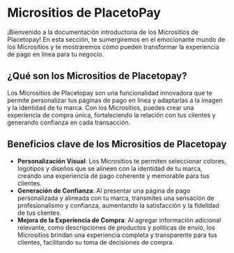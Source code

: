 # Micrositios de PlacetoPay
¡Bienvenido a la documentación introductoria de los Micrositios de Placetopay! En esta sección, te sumergiremos en el emocionante mundo de los Micrositios y te mostraremos cómo pueden transformar la experiencia de pago en línea para tu negocio.

## ¿Qué son los Micrositios de Placetopay?
Los Micrositios de Placetopay son una funcionalidad innovadora que te permite personalizar tus páginas de pago en línea y adaptarlas a la imagen y la identidad de tu marca. Con los Micrositios, puedes crear una experiencia de compra única, fortaleciendo la relación con tus clientes y generando confianza en cada transacción.

## Beneficios clave de los Micrositios de Placetopay

- **Personalización Visual**: Los Micrositios te permiten seleccionar colores, logotipos y diseños que se alineen con la identidad de tu marca, creando una experiencia de pago coherente y memorable para tus clientes.
- **Generación de Confianza**: Al presentar una página de pago personalizada y alineada con tu marca, transmites una sensación de profesionalismo y confianza, aumentando la satisfacción y la fidelidad de tus clientes.
- **Mejora de la Experiencia de Compra**: Al agregar información adicional relevante, como descripciones de productos y políticas de envío, los Micrositios brindan una experiencia completa y transparente para tus clientes, facilitando su toma de decisiones de compra.
